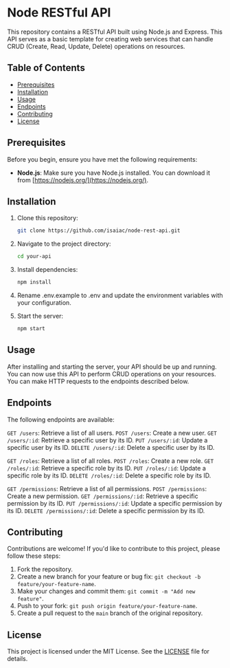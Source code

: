 # Node RESTful API

This repository contains a RESTful API built using Node.js and Express. This API serves as a basic template for creating web services that can handle CRUD (Create, Read, Update, Delete) operations on resources.

## Table of Contents

- [Prerequisites](#prerequisites)
- [Installation](#installation)
- [Usage](#usage)
- [Endpoints](#endpoints)
- [Contributing](#contributing)
- [License](#license)

## Prerequisites

Before you begin, ensure you have met the following requirements:

- **Node.js**: Make sure you have Node.js installed. You can download it from [https://nodejs.org/](https://nodejs.org/).

## Installation

1. Clone this repository:

   ```bash
   git clone https://github.com/isaiac/node-rest-api.git

   ```

2. Navigate to the project directory:

   ```bash
   cd your-api

   ```

3. Install dependencies:

   ```bash
   npm install

   ```

4. Rename .env.example to .env and update the environment variables with your configuration.

5. Start the server:

   ```bash
   npm start
   ```

## Usage

After installing and starting the server, your API should be up and running. You can now use this API to perform CRUD operations on your resources. You can make HTTP requests to the endpoints described below.

## Endpoints

The following endpoints are available:

`GET /users`: Retrieve a list of all users.
`POST /users`: Create a new user.
`GET /users/:id`: Retrieve a specific user by its ID.
`PUT /users/:id`: Update a specific user by its ID.
`DELETE /users/:id`: Delete a specific user by its ID.

`GET /roles`: Retrieve a list of all roles.
`POST /roles`: Create a new role.
`GET /roles/:id`: Retrieve a specific role by its ID.
`PUT /roles/:id`: Update a specific role by its ID.
`DELETE /roles/:id`: Delete a specific role by its ID.

`GET /permissions`: Retrieve a list of all permissions.
`POST /permissions`: Create a new permission.
`GET /permissions/:id`: Retrieve a specific permission by its ID.
`PUT /permissions/:id`: Update a specific permission by its ID.
`DELETE /permissions/:id`: Delete a specific permission by its ID.

## Contributing

Contributions are welcome! If you'd like to contribute to this project, please follow these steps:

1. Fork the repository.
2. Create a new branch for your feature or bug fix: `git checkout -b feature/your-feature-name`.
3. Make your changes and commit them: `git commit -m "Add new feature"`.
4. Push to your fork: `git push origin feature/your-feature-name`.
5. Create a pull request to the `main` branch of the original repository.

## License

This project is licensed under the MIT License. See the [LICENSE](https://github.com/isaiac/node-rest-api/blob/main/LICENSE) file for details.
